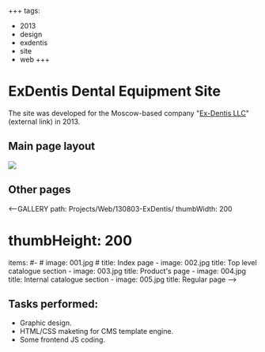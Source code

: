+++
tags:
  - 2013
  - design
  - exdentis
  - site
  - web
+++

# ExDentis Dental Equipment Site

The site was developed for the Moscow-based company "[Ex-Dentis LLC](http://www.exdentis.ru/)" (external link) in 2013.

## Main page layout

<div class="FrontImage">
  <img src="https://res.cloudinary.com/lilliputten/image/upload/v1544482091/Projects/Web/130803-ExDentis/001.jpg" />
</div>

## Other pages

<--GALLERY
  path: Projects/Web/130803-ExDentis/
  thumbWidth: 200
  # thumbHeight: 200
  items:
    #-
    #  image: 001.jpg
    #  title: Index page
    -
      image: 002.jpg
      title: Top level catalogue section
    -
      image: 003.jpg
      title: Product's page
    -
      image: 004.jpg
      title: Internal catalogue section
    -
      image: 005.jpg
      title: Regular page
-->

## Tasks performed:

- Graphic design.
- HTML/CSS maketing for CMS template engine.
- Some frontend JS coding.
